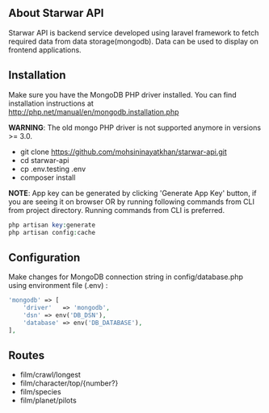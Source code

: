 
## About Starwar API

Starwar API is backend service developed using laravel framework to fetch required data from data storage(mongodb). Data can be used to display on frontend applications.


Installation
------------

Make sure you have the MongoDB PHP driver installed. You can find installation instructions at http://php.net/manual/en/mongodb.installation.php

**WARNING**: The old mongo PHP driver is not supported anymore in versions >= 3.0.

- git clone https://github.com/mohsininayatkhan/starwar-api.git 
- cd starwar-api
- cp .env.testing .env
- composer install 

**NOTE**: App key can be generated by clicking 'Generate App Key' button, if you are seeing it on browser OR by running following commands from CLI from project directory. Running commands from CLI is preferred. 

```php
php artisan key:generate
php artisan config:cache
```

Configuration
-------------
Make changes for MongoDB connection string in config/database.php using environment file (.env) :

```php
'mongodb' => [
    'driver'   => 'mongodb',
    'dsn' => env('DB_DSN'),
    'database' => env('DB_DATABASE'),
],
```

Routes
-------------
- film/crawl/longest
- film/character/top/{number?}
- film/species
- film/planet/pilots
